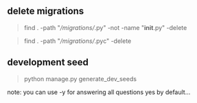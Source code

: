 ## delete migrations
> find . -path "*/migrations/*.py" -not -name "__init__.py" -delete

> find . -path "*/migrations/*.pyc"  -delete

## development seed
> python manage.py generate_dev_seeds
> 
note: you can use -y for answering all questions yes by default...


